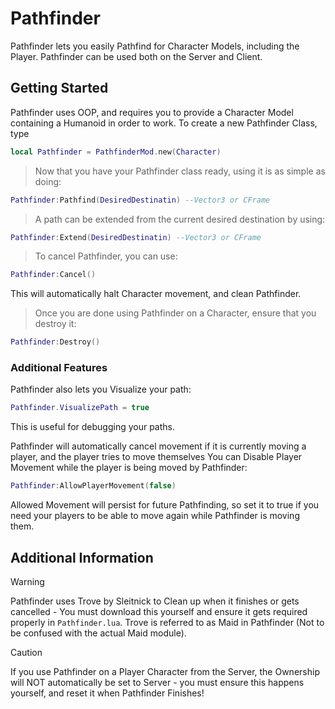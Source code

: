 # Pathfinder

Pathfinder lets you easily Pathfind for Character Models, including the Player. Pathfinder can be used both on the Server and Client.

## Getting Started
Pathfinder uses OOP, and requires you to provide a Character Model containing a Humanoid in order to work. To create a new Pathfinder Class, type
```lua
local Pathfinder = PathfinderMod.new(Character)
```

> Now that you have your Pathfinder class ready, using it is as simple as doing:
```lua
Pathfinder:Pathfind(DesiredDestinatin) --Vector3 or CFrame
```
> A path can be extended from the current desired destination by using:
```lua
Pathfinder:Extend(DesiredDestinatin) --Vector3 or CFrame
```
  
> To cancel Pathfinder, you can use:
```lua
Pathfinder:Cancel()
```
This will automatically halt Character movement, and clean Pathfinder.  
  
> Once you are done using Pathfinder on a Character, ensure that you destroy it:
```lua
Pathfinder:Destroy()
```

### Additional Features
Pathfinder also lets you Visualize your path:
```lua
Pathfinder.VisualizePath = true
```
This is useful for debugging your paths.

Pathfinder will automatically cancel movement if it is currently moving a player, and the player tries to move themselves
You can Disable Player Movement while the player is being moved by Pathfinder:
```lua
Pathfinder:AllowPlayerMovement(false)
```
Allowed Movement will persist for future Pathfinding, so set it to true if you need your players to be able to move again while Pathfinder is moving them.

## Additional Information
> [!WARNING]
> Pathfinder uses Trove by Sleitnick to Clean up when it finishes or gets cancelled - You must download this yourself and ensure it gets required properly in `Pathfinder.lua`. Trove is referred to as Maid in Pathfinder (Not to be confused with the actual Maid module).

> [!CAUTION]
> If you use Pathfinder on a Player Character from the Server, the Ownership will NOT automatically be set to Server - you must ensure this happens yourself, and reset it when Pathfinder Finishes!